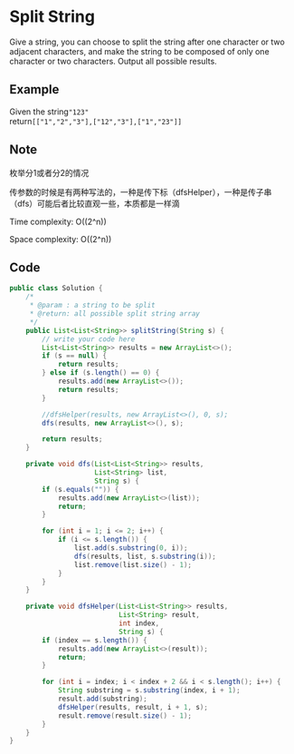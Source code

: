 # Split String

Give a string, you can choose to split the string after one character or two adjacent characters, and make the string to be composed of only one character or two characters. Output all possible results.

## Example

Given the string`"123"`\
return`[["1","2","3"],["12","3"],["1","23"]]`

## Note

枚举分1或者分2的情况

传参数的时候是有两种写法的，一种是传下标（dfsHelper），一种是传子串（dfs）可能后者比较直观一些，本质都是一样滴

Time complexity: O((2^n))

Space complexity: O((2^n))

## Code

```java
public class Solution {
    /*
     * @param : a string to be split
     * @return: all possible split string array
     */
    public List<List<String>> splitString(String s) {
        // write your code here
        List<List<String>> results = new ArrayList<>();
        if (s == null) {
            return results;
        } else if (s.length() == 0) {
            results.add(new ArrayList<>());
            return results;
        }

        //dfsHelper(results, new ArrayList<>(), 0, s);
        dfs(results, new ArrayList<>(), s);

        return results;
    }

    private void dfs(List<List<String>> results, 
                     List<String> list,
                     String s) {
        if (s.equals("")) {
            results.add(new ArrayList<>(list));
            return;
        }          

        for (int i = 1; i <= 2; i++) {
            if (i <= s.length()) {
                list.add(s.substring(0, i));
                dfs(results, list, s.substring(i));
                list.remove(list.size() - 1);
            }
        }
    }

    private void dfsHelper(List<List<String>> results,
                           List<String> result,
                           int index,
                           String s) {
        if (index == s.length()) {
            results.add(new ArrayList<>(result));
            return;
        }

        for (int i = index; i < index + 2 && i < s.length(); i++) {
            String substring = s.substring(index, i + 1);
            result.add(substring);
            dfsHelper(results, result, i + 1, s);
            result.remove(result.size() - 1);
        }
    }
}
```
